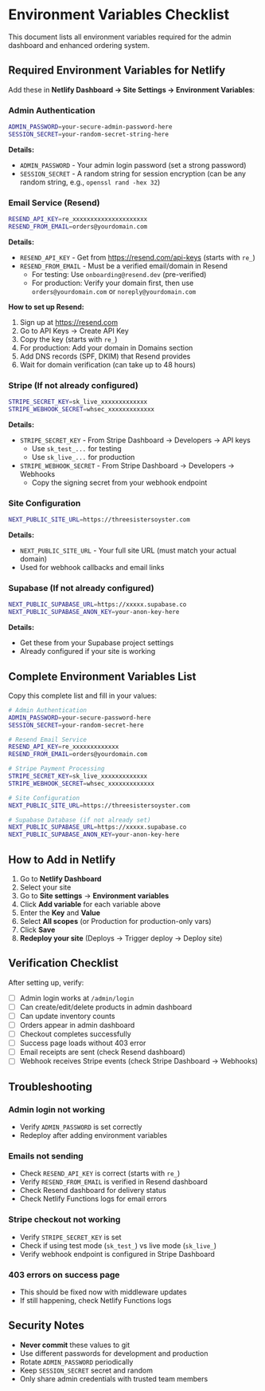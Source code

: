 # Environment Variables Checklist

This document lists all environment variables required for the admin dashboard and enhanced ordering system.

## Required Environment Variables for Netlify

Add these in **Netlify Dashboard → Site Settings → Environment Variables**:

### Admin Authentication

```bash
ADMIN_PASSWORD=your-secure-admin-password-here
SESSION_SECRET=your-random-secret-string-here
```

**Details:**
- `ADMIN_PASSWORD` - Your admin login password (set a strong password)
- `SESSION_SECRET` - A random string for session encryption (can be any random string, e.g., `openssl rand -hex 32`)

### Email Service (Resend)

```bash
RESEND_API_KEY=re_xxxxxxxxxxxxxxxxxxxxx
RESEND_FROM_EMAIL=orders@yourdomain.com
```

**Details:**
- `RESEND_API_KEY` - Get from https://resend.com/api-keys (starts with `re_`)
- `RESEND_FROM_EMAIL` - Must be a verified email/domain in Resend
  - For testing: Use `onboarding@resend.dev` (pre-verified)
  - For production: Verify your domain first, then use `orders@yourdomain.com` or `noreply@yourdomain.com`

**How to set up Resend:**
1. Sign up at https://resend.com
2. Go to API Keys → Create API Key
3. Copy the key (starts with `re_`)
4. For production: Add your domain in Domains section
5. Add DNS records (SPF, DKIM) that Resend provides
6. Wait for domain verification (can take up to 48 hours)

### Stripe (If not already configured)

```bash
STRIPE_SECRET_KEY=sk_live_xxxxxxxxxxxxx
STRIPE_WEBHOOK_SECRET=whsec_xxxxxxxxxxxxx
```

**Details:**
- `STRIPE_SECRET_KEY` - From Stripe Dashboard → Developers → API keys
  - Use `sk_test_...` for testing
  - Use `sk_live_...` for production
- `STRIPE_WEBHOOK_SECRET` - From Stripe Dashboard → Developers → Webhooks
  - Copy the signing secret from your webhook endpoint

### Site Configuration

```bash
NEXT_PUBLIC_SITE_URL=https://threesistersoyster.com
```

**Details:**
- `NEXT_PUBLIC_SITE_URL` - Your full site URL (must match your actual domain)
- Used for webhook callbacks and email links

### Supabase (If not already configured)

```bash
NEXT_PUBLIC_SUPABASE_URL=https://xxxxx.supabase.co
NEXT_PUBLIC_SUPABASE_ANON_KEY=your-anon-key-here
```

**Details:**
- Get these from your Supabase project settings
- Already configured if your site is working

## Complete Environment Variables List

Copy this complete list and fill in your values:

```bash
# Admin Authentication
ADMIN_PASSWORD=your-secure-password-here
SESSION_SECRET=your-random-secret-here

# Resend Email Service
RESEND_API_KEY=re_xxxxxxxxxxxxx
RESEND_FROM_EMAIL=orders@yourdomain.com

# Stripe Payment Processing
STRIPE_SECRET_KEY=sk_live_xxxxxxxxxxxxx
STRIPE_WEBHOOK_SECRET=whsec_xxxxxxxxxxxxx

# Site Configuration
NEXT_PUBLIC_SITE_URL=https://threesistersoyster.com

# Supabase Database (if not already set)
NEXT_PUBLIC_SUPABASE_URL=https://xxxxx.supabase.co
NEXT_PUBLIC_SUPABASE_ANON_KEY=your-anon-key-here
```

## How to Add in Netlify

1. Go to **Netlify Dashboard**
2. Select your site
3. Go to **Site settings** → **Environment variables**
4. Click **Add variable** for each variable above
5. Enter the **Key** and **Value**
6. Select **All scopes** (or Production for production-only vars)
7. Click **Save**
8. **Redeploy your site** (Deploys → Trigger deploy → Deploy site)

## Verification Checklist

After setting up, verify:

- [ ] Admin login works at `/admin/login`
- [ ] Can create/edit/delete products in admin dashboard
- [ ] Can update inventory counts
- [ ] Orders appear in admin dashboard
- [ ] Checkout completes successfully
- [ ] Success page loads without 403 error
- [ ] Email receipts are sent (check Resend dashboard)
- [ ] Webhook receives Stripe events (check Stripe Dashboard → Webhooks)

## Troubleshooting

### Admin login not working
- Verify `ADMIN_PASSWORD` is set correctly
- Redeploy after adding environment variables

### Emails not sending
- Check `RESEND_API_KEY` is correct (starts with `re_`)
- Verify `RESEND_FROM_EMAIL` is verified in Resend dashboard
- Check Resend dashboard for delivery status
- Check Netlify Functions logs for email errors

### Stripe checkout not working
- Verify `STRIPE_SECRET_KEY` is set
- Check if using test mode (`sk_test_`) vs live mode (`sk_live_`)
- Verify webhook endpoint is configured in Stripe Dashboard

### 403 errors on success page
- This should be fixed now with middleware updates
- If still happening, check Netlify Functions logs

## Security Notes

- **Never commit** these values to git
- Use different passwords for development and production
- Rotate `ADMIN_PASSWORD` periodically
- Keep `SESSION_SECRET` secret and random
- Only share admin credentials with trusted team members

